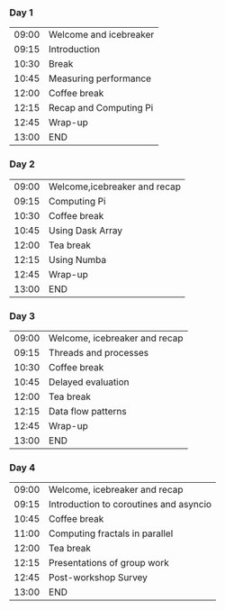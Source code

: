 <div class="row">
  <div class="col-md-6">
    <h3>Day 1</h3>
    <table class="table table-striped">
      <tr> <td>09:00</td>  <td>Welcome and icebreaker</td> </tr>
      <tr> <td>09:15</td>  <td>Introduction</td></tr>
      <tr> <td>10:30</td>  <td>Break</td></tr>
      <tr> <td>10:45</td>  <td>Measuring performance</td> </tr>
      <tr> <td>12:00</td>  <td>Coffee break</td> </tr>
      <tr> <td>12:15</td>  <td>Recap and Computing Pi</td> </tr>
      <tr> <td>12:45</td>  <td>Wrap-up</td> </tr>
      <tr> <td>13:00</td>  <td>END</td></tr>
    </table>
  </div>
  <div class="col-md-6">
    <h3>Day 2</h3>
    <table class="table table-striped">
      <tr> <td>09:00</td>  <td>Welcome,icebreaker and recap</td> </tr>
      <tr> <td>09:15</td>  <td>Computing Pi</td> </tr>
      <tr> <td>10:30</td>  <td>Coffee break</td> </tr>
      <tr> <td>10:45</td>  <td>Using Dask Array</td></tr>
      <tr> <td>12:00</td>  <td>Tea break</td> </tr>
      <tr> <td>12:15</td>  <td>Using Numba</td></tr>
      <tr> <td>12:45</td>  <td>Wrap-up</td> </tr>
      <tr> <td>13:00</td>  <td>END</td> </tr>
    </table>
  </div>
  <div class="col-md-6">
    <h3>Day 3</h3>
    <table class="table table-striped">
      <tr> <td>09:00</td>  <td>Welcome, icebreaker and recap</td> </tr>
      <tr> <td>09:15</td>  <td>Threads and processes</td> </tr>
      <tr> <td>10:30</td>  <td>Coffee break</td> </tr>
      <tr> <td>10:45</td>  <td>Delayed evaluation</td></tr>
      <tr> <td>12:00</td>  <td>Tea break</td> </tr>
      <tr> <td>12:15</td>  <td>Data flow patterns</td> </tr>
      <tr> <td>12:45</td>  <td>Wrap-up</td> </tr>
      <tr> <td>13:00</td>  <td>END</td> </tr>
    </table>
  </div>
  <div class="col-md-6">
    <h3>Day 4</h3>
    <table class="table table-striped">
      <tr> <td>09:00</td>  <td>Welcome, icebreaker and recap</td> </tr>
      <tr> <td>09:15</td>  <td>Introduction to coroutines and asyncio</td> </tr>
      <tr> <td>10:45</td>  <td>Coffee break</td> </tr>
      <tr> <td>11:00</td>  <td>Computing fractals in parallel</td></tr>
      <tr> <td>12:00</td>  <td>Tea break</td> </tr>
      <tr> <td>12:15</td>  <td>Presentations of group work</td> </tr>
      <tr> <td>12:45</td>  <td>Post-workshop Survey</td> </tr>
      <tr> <td>13:00</td>  <td>END</td> </tr>
    </table>
  </div>

</div>
